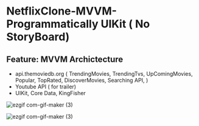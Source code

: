 # NetflixClone-MVVM-Programmatically UIKit ( No StoryBoard)
## Feature:   MVVM Archictecture
- api.themoviedb.org  ( TrendingMovies, TrendingTvs, UpComingMovies, Popular, TopRated, DiscoverMovies, Searching API,  )
- Youtube API ( for trailer)
- UIKit, Core Data, KingFisher

![ezgif com-gif-maker (3)](https://user-images.githubusercontent.com/13710309/162242014-58de04c4-bf29-4b76-b423-6e316c7f1632.gif)


![ezgif com-gif-maker (3)](https://user-images.githubusercontent.com/13710309/162242722-628d9819-6d71-452a-b6f6-055c1fd74dcf.gif)
